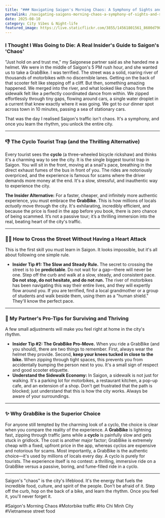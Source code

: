 ```yaml
---
title: "### Navigating Saigon's Morning Chaos: A Symphony of Sights and Sounds"
permalink: /navigating-saigons-morning-chaos-a-symphony-of-sights-and-sounds/
date: 2025-08-10
category: City Vibes & Night-life
featured_image: https://live.staticflickr.com/3855/14561801561_8600d7904d.jpg
---
```

### I Thought I Was Going to Die: A Real Insider's Guide to Saigon's 'Chaos'

"Just hold on and trust me," my Saigonese partner said as she handed me a helmet. We were in the middle of Saigon's 5 PM rush hour, and she wanted us to take a GrabBike. I was terrified. The street was a solid, roaring river of thousands of motorbikes with no discernible lanes. Getting on the back of that scooter felt like stepping off a cliff. But then, something amazing happened. We merged into the river, and what looked like chaos from the sidewalk felt like a perfectly coordinated dance from within. We zipped effortlessly through tiny gaps, flowing around cars, a single water droplet in a current that knew exactly where it was going. We got to our dinner spot across town in 10 minutes, passing a sea of stationary cars.

That was the day I realised Saigon's traffic isn't chaos. It's a symphony, and once you learn the rhythm, you unlock the entire city.

- - -

### 👎 The Cyclo Tourist Trap (and the Thrilling Alternative)

Every tourist sees the **cyclo** (a three-wheeled bicycle rickshaw) and thinks it's a charming way to see the city. It is the single biggest tourist trap in Saigon. You will sit in the front, moving at a snail's pace, breathing in the direct exhaust fumes of the bus in front of you. The rides are notoriously overpriced, and the experience is famous for scams where the driver demands more money at the end. It's a slow, stressful, and inauthentic way to experience the city.

**The Insider Alternative:** For a faster, cheaper, and infinitely more authentic experience, you must embrace the **GrabBike**. This is how millions of locals *actually* move through the city. It's exhilarating, incredibly efficient, and because the price is fixed in the app before you book, there is zero chance of being scammed. It’s not a passive tour; it’s a thrilling immersion into the real, beating heart of the city's traffic.

- - -

### 🚶‍♂️ How to Cross the Street Without Having a Heart Attack

This is the first skill you must learn in Saigon. It looks impossible, but it's all about following one simple rule.

* **Insider Tip #1: The Slow and Steady Rule.** The secret to crossing the street is to be **predictable**. Do not wait for a gap—there will never be one. Step off the curb and walk at a slow, steady, and consistent pace. **Do not stop, do not hesitate, and do not run.** The river of motorbikes has been navigating this way their entire lives, and they will expertly flow around you. If you are terrified, find a local grandmother or a group of students and walk beside them, using them as a "human shield." They'll know the perfect pace.

- - -

### 🤫 My Partner's Pro-Tips for Surviving and Thriving

A few small adjustments will make you feel right at home in the city's rhythm.

* **Insider Tip #2: The GrabBike Pro-Move.** When you ride a GrabBike (and you should), there are two things to remember. First, always wear the helmet they provide. Second, **keep your knees tucked in close to the bike.** When zipping through tight spaces, this prevents you from accidentally bumping the person next to you. It's a small sign of respect and good scooter etiquette.
* **Understand the Sidewalk Economy:** In Saigon, a sidewalk is not just for walking. It's a parking lot for motorbikes, a restaurant kitchen, a pop-up cafe, and an extension of a shop. Don't get frustrated that the path is blocked; just understand that this is how the city works. Always be aware of your surroundings.

- - -

### ✨ Why GrabBike is the Superior Choice

For anyone still tempted by the charming look of a cyclo, the choice is clear when you compare the reality of the experience. A **GrabBike** is lightning fast, zipping through traffic jams while a **cyclo** is painfully slow and gets stuck in gridlock. The cost is another major factor; GrabBike is extremely cheap with a fixed, upfront price in the app, whereas cyclos are expensive and notorious for scams. Most importantly, a GrabBike is the authentic choice—it's used by millions of locals every day. A cyclo is purely for tourists. The experience itself is no contest: a thrilling, immersive ride on a GrabBike versus a passive, boring, and fume-filled ride in a cyclo.

- - -

Saigon's "chaos" is the city's lifeblood. It's the energy that fuels the incredible food, culture, and spirit of the people. Don't be afraid of it. Step off the curb, hop on the back of a bike, and learn the rhythm. Once you feel it, you'll never forget it.

\#Saigon's Morning Chaos #Motorbike traffic #Ho Chi Minh City #Vietnamese street food